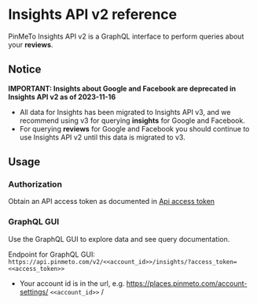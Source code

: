 # Insights API v2 reference

PinMeTo Insights API v2 is a GraphQL interface to perform queries about your **reviews**.

## Notice

**IMPORTANT: Insights about Google and Facebook are deprecated in Insights API v2 as of 2023-11-16**

* All data for Insights has been migrated to Insights API v3, and we recommend using v3 for querying **insights** for Google and Facebook.
* For querying **reviews** for Google and Facebook you should continue to use Insights API v2 until this data is migrated to v3.

## Usage

### Authorization
Obtain an API access token as documented in [Api access token](access_token.md)

### GraphQL GUI

Use the GraphQL GUI to explore data and see query documentation.

Endpoint for GraphQL GUI: `https://api.pinmeto.com/v2/<<account_id>>/insights/?access_token=<<access_token>>`
- Your account id is in the url, e.g. https://places.pinmeto.com/account-settings/ `<<account_id>>` /
